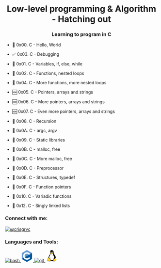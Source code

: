 <h1 align="center">Low-level programming & Algorithm - Hatching out</h1>
<h3 align="center">Learning to program in C</h3>

- 👋 0x00. C - Hello, World

- ✅ 0x03. C - Debugging

- 🔀 0x01. C - Variables, if, else, while

- 🔁 0x02. C - Functions, nested loops

- 🔁 0x04. C - More functions, more nested loops

- 🆕 0x05. C - Pointers, arrays and strings

- 🆕 0x06. C - More pointers, arrays and strings

- 🆕 0x07. C - Even more pointers, arrays and strings

- 🔁 0x08. C - Recursion

- 🔁 0x0A. C - argc, argv

- 📑 0x09. C - Static libraries

- 📑 0x0B. C - malloc, free

- 📑 0x0C. C - More malloc, free

- 📑 0x0D. C - Preprocessor

- 📑 0x0E. C - Structures, typedef

- 📑 0x0F. C - Function pointers

- 📑 0x10. C - Variadic functions

- 📑 0x12. C - Singly linked lists

<h3 align="left">Connect with me:</h3>
<p align="left">
<a href="https://twitter.com/@crisgrvc" target="blank"><img align="center" src="https://raw.githubusercontent.com/rahuldkjain/github-profile-readme-generator/master/src/images/icons/Social/twitter.svg" alt="@crisgrvc" height="30" width="40" /></a>
</p>

<h3 align="left">Languages and Tools:</h3>
<p align="left"> <a href="https://www.gnu.org/software/bash/" target="_blank"> <img src="https://www.vectorlogo.zone/logos/gnu_bash/gnu_bash-icon.svg" alt="bash" width="40" height="40"/> </a> <a href="https://www.cprogramming.com/" target="_blank"> <img src="https://raw.githubusercontent.com/devicons/devicon/master/icons/c/c-original.svg" alt="c" width="40" height="40"/> </a> <a href="https://git-scm.com/" target="_blank"> <img src="https://www.vectorlogo.zone/logos/git-scm/git-scm-icon.svg" alt="git" width="40" height="40"/> </a> <a href="https://www.linux.org/" target="_blank"> <img src="https://raw.githubusercontent.com/devicons/devicon/master/icons/linux/linux-original.svg" alt="linux" width="40" height="40"/> </a> </p>
